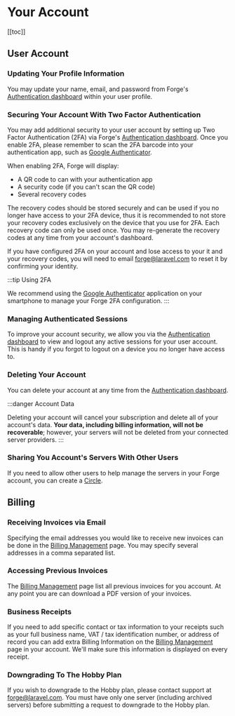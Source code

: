 # Your Account

[[toc]]

## User Account

### Updating Your Profile Information

You may update your name, email, and password from Forge's [Authentication dashboard](https://forge.laravel.com/user-profile/authentication) within your user profile.

### Securing Your Account With Two Factor Authentication

You may add additional security to your user account by setting up Two Factor Authentication (2FA) via Forge's [Authentication dashboard](https://forge.laravel.com/user-profile/authentication). Once you enable 2FA, please remember to scan the 2FA barcode into your authentication app, such as <a href="https://support.google.com/accounts/answer/1066447">Google Authenticator</a>.

When enabling 2FA, Forge will display:

- A QR code to can with your authentication app
- A security code (if you can't scan the QR code)
- Several recovery codes

The recovery codes should be stored securely and can be used if you no longer have access to your 2FA device, thus it is recommended to not store your recovery codes exclusively on the device that you use for 2FA. Each recovery code can only be used once. You may re-generate the recovery codes at any time from your account's dashboard.

If you have configured 2FA on your account and lose access to your it and your recovery codes, you will need to email [forge@laravel.com](mailto:forge@laravel.com) to reset it by confirming your identity.

:::tip Using 2FA

We recommend using the [Google Authenticator](https://support.google.com/accounts/answer/1066447) application on your smartphone to manage your Forge 2FA configuration.
:::

### Managing Authenticated Sessions

To improve your account security, we allow you via the [Authentication dashboard](https://forge.laravel.com/user-profile/authentication) to view and logout any active sessions for your user account. This is handy if you forgot to logout on a device you no longer have access to.

### Deleting Your Account

You can delete your account at any time from the [Authentication dashboard](https://forge.laravel.com/user-profile/authentication).

:::danger Account Data

Deleting your account will cancel your subscription and delete all of your account's data. **Your data, including billing information, will not be recoverable**; however, your servers will not be deleted from your connected server providers.
:::

### Sharing You Account's Servers With Other Users

If you need to allow other users to help manage the servers in your Forge account, you can create a <a href="https://forge.laravel.com/docs/1.0/accounts/circles.html">Circle</a>.

## Billing

### Receiving Invoices via Email

Specifying the email addresses you would like to receive new invoices can be done in the [Billing Management](https://forge.laravel.com/billing) page. You may specify several addresses in a comma separated list.

### Accessing Previous Invoices

The [Billing Management](https://forge.laravel.com/billing) page list all previous invoices for you account. At any point you are can download a PDF version of your invoices.

### Business Receipts

If you need to add specific contact or tax information to your receipts such as your full business name, VAT / tax identification number, or address of record you can add extra Billing Information on the [Billing Management](https://forge.laravel.com/billing) page in your account. We'll make sure this information is displayed on every receipt.

### Downgrading To The Hobby Plan

If you wish to downgrade to the Hobby plan, please contact support at [forge@laravel.com](mailto:forge@laravel.com). You must have only one server (including archived servers) before submitting a request to downgrade to the Hobby plan.
